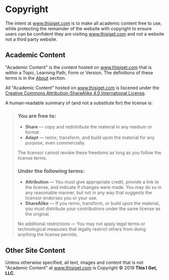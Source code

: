# Copyright

The intent at www.thisiget.com is to make all academic content free to use, while protecting the remainder of the website with copyright to ensure users can be confident they are visiting www.thisiget.com and not a website not a third party website.

## Academic Content

"Academic Content" is the content hosted on www.thisiget.com that is within a Topic, Learning Path, Form or Version. The definitions of these terms is in the [About](/about) section.

All "Academic Content" hosted on www.thisiget.com is liscened under the <a rel="license" href="http://creativecommons.org/licenses/by-sa/4.0/">Creative Commons Attribution-ShareAlike 4.0 International License</a>.

A human-readable summary of (and not a substitute for) the license is:

>### You are free to:
> 
>* **Share** — copy and redistribute the material in any medium or format
>* **Adapt** — remix, transform, and build upon the material
>for any purpose, even commercially.
>
>The licensor cannot revoke these freedoms as long as you follow the license terms.
>
>### Under the following terms:
>
>* **Attribution** — You must give appropriate credit, provide a link to the license, and indicate if changes were made. You may do so in any reasonable manner, but not in any way that suggests the licensor endorses you or your use.
>* **ShareAlike** — If you remix, transform, or build upon the material, you must distribute your contributions under the same license as the original.
>
>No additional restrictions — You may not apply legal terms or technological measures that legally restrict others from doing anything the license permits.


## Other Site Content

Unless otherwise specified, all text, images and content that is not "Academic Content" at www.thisiget.com is Copyright © 2019 **This I Get, LLC**.

